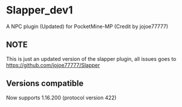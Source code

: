 # Slapper_dev1
A NPC plugin (Updated) for PocketMine-MP (Credit by jojoe77777)

## NOTE
This is just an updated version of the slapper plugin, all issues goes to https://github.com/jojoe77777/Slapper

## Versions compatible
Now supports 1.16.200 (protocol version 422)

